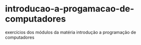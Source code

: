 # introducao-a-progamacao-de-computadores
exercícios dos módulos da matéria introdução a programação de computadores
